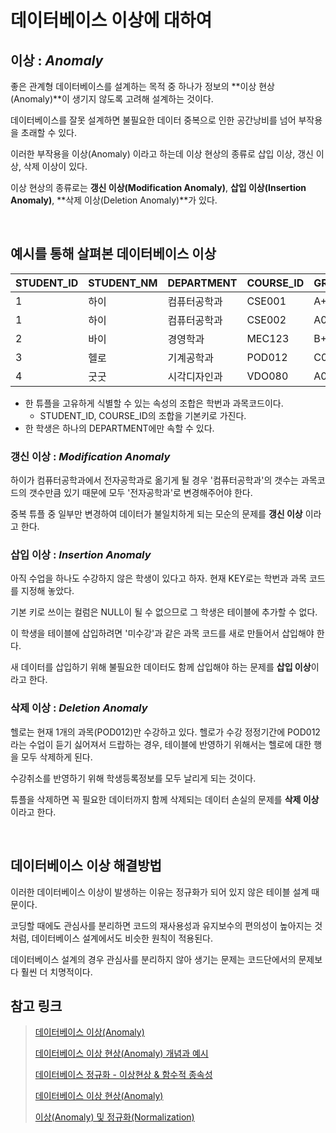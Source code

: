 # 데이터베이스 이상에 대하여

## 이상 : *Anomaly*

좋은 관계형 데이터베이스를 설계하는 목적 중 하나가 정보의 **이상 현상(Anomaly)**이 생기지 않도록 고려해 설계하는 것이다.

데이터베이스를 잘못 설계하면 불필요한 데이터 중복으로 인한 공간낭비를 넘어 부작용을 초래할 수 있다.

이러한 부작용을 이상(Anomaly) 이라고 하는데 이상 현상의 종류로 삽입 이상, 갱신 이상, 삭제 이상이 있다.

이상 현상의 종류로는 **갱신 이상(Modification Anomaly)**, **삽입 이상(Insertion Anomaly)**, **삭제 이상(Deletion Anomaly)**가 있다.

<br/>

## 예시를 통해 살펴본 데이터베이스 이상

| STUDENT_ID | STUDENT_NM | DEPARTMENT   | COURSE_ID | GRADE |
| ---------- | ---------- | ------------ | --------- | ----- |
| 1          | 하이       | 컴퓨터공학과 | CSE001    | A+    |
| 1          | 하이       | 컴퓨터공학과 | CSE002    | A0    |
| 2          | 바이       | 경영학과     | MEC123    | B+    |
| 3          | 헬로       | 기계공학과   | POD012    | C0    |
| 4          | 굿굿       | 시각디자인과 | VDO080    | A0    |

- 한 튜플을 고유하게 식별할 수 있는 속성의 조합은 학번과 과목코드이다.
  - STUDENT_ID, COURSE_ID의 조합을 기본키로 가진다.
- 한 학생은 하나의 DEPARTMENT에만 속할 수 있다.



### 갱신 이상 : *Modification Anomaly*

하이가 컴퓨터공학과에서 전자공학과로 옮기게 될 경우 '컴퓨터공학과'의 갯수는 과목코드의 갯수만큼 있기 때문에 모두 '전자공학과'로 변경해주어야 한다.

중복 튜플 중 일부만 변경하여 데이터가 불일치하게 되는 모순의 문제를 **갱신 이상** 이라고 한다.

### 삽입 이상 : *Insertion Anomaly*

아직 수업을 하나도 수강하지 않은 학생이 있다고 하자. 현재 KEY로는 학번과 과목 코드를 지정해 놓았다.

기본 키로 쓰이는 컬럼은 NULL이 될 수 없으므로 그 학생은 테이블에 추가할 수 없다.

이 학생을 테이블에 삽입하려면 '미수강'과 같은 과목 코드를 새로 만들어서 삽입해야 한다.

새 데이터를 삽입하기 위해 불필요한 데이터도 함께 삽입해야 하는 문제를 **삽입 이상**이라고 한다.



### 삭제 이상 : *Deletion Anomaly*

헬로는 현재 1개의 과목(POD012)만 수강하고 있다. 헬로가 수강 정정기간에 POD012라는 수업이 듣기 싫어져서 드랍하는 경우, 테이블에 반영하기 위해서는 헬로에 대한 행을 모두 삭제하게 된다.

수강취소를 반영하기 위해 학생등록정보를 모두 날리게 되는 것이다.

튜플을 삭제하면 꼭 필요한 데이터까지 함께 삭제되는 데이터 손실의 문제를 **삭제 이상**이라고 한다.

<br/>

## 데이터베이스 이상 해결방법

이러한 데이터베이스 이상이 발생하는 이유는 정규화가 되어 있지 않은 테이블 설계 때문이다.

코딩할 때에도 관심사를 분리하면 코드의 재사용성과 유지보수의 편의성이 높아지는 것처럼, 데이터베이스 설계에서도 비슷한 원칙이 적용된다.

데이터베이스 설계의 경우 관심사를 분리하지 않아 생기는 문제는 코드단에서의 문제보다 훨씬 더 치명적이다.



## 참고 링크

> [데이터베이스 이상(Anomaly)](https://dodo000.tistory.com/19)
>
> [데이터베이스 이상 현상(Anomaly) 개념과 예시](https://wkdtjsgur100.github.io/anomaly/)
>
> [데이터베이스 정규화 - 이상현상 & 함수적 종속성](https://yaboong.github.io/database/2018/03/09/database-anomaly-and-functional-dependency/)
>
> [데이터베이스 이상 현상(Anomaly)](https://1000hg.tistory.com/22)
>
> [이상(Anomaly) 및 정규화(Normalization)](https://ppiyo5.tistory.com/14)

